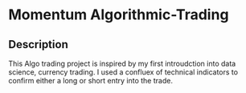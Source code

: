 # Momentum Algorithmic-Trading 
## Description
This Algo trading project is inspired by my first introudction into data science, currency trading. I used a confluex of technical indicators to confirm either a long or short entry into the trade. 

